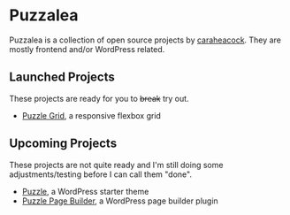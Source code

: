 # Puzzalea

Puzzalea is a collection of open source projects by [caraheacock](https://github.com/caraheacock/). They are mostly frontend and/or WordPress related.

## Launched Projects

These projects are ready for you to ~~break~~ try out.

- [Puzzle Grid](https://github.com/puzzalea/grid), a responsive flexbox grid

## Upcoming Projects

These projects are not quite ready and I'm still doing some adjustments/testing before I can call them "done".

- [Puzzle](https://github.com/puzzalea/puzzle), a WordPress starter theme
- [Puzzle Page Builder](https://github.com/puzzalea/puzzle-page-builder), a WordPress page builder plugin

